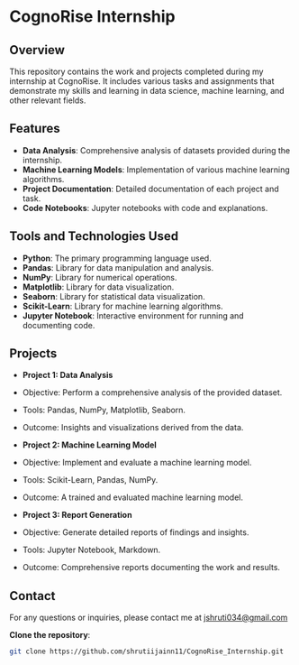 # CognoRise Internship

## Overview
This repository contains the work and projects completed during my internship at CognoRise. It includes various tasks and assignments that demonstrate my skills and learning in data science, machine learning, and other relevant fields.

## Features
- **Data Analysis**: Comprehensive analysis of datasets provided during the internship.
- **Machine Learning Models**: Implementation of various machine learning algorithms.
- **Project Documentation**: Detailed documentation of each project and task.
- **Code Notebooks**: Jupyter notebooks with code and explanations.

## Tools and Technologies Used
- **Python**: The primary programming language used.
- **Pandas**: Library for data manipulation and analysis.
- **NumPy**: Library for numerical operations.
- **Matplotlib**: Library for data visualization.
- **Seaborn**: Library for statistical data visualization.
- **Scikit-Learn**: Library for machine learning algorithms.
- **Jupyter Notebook**: Interactive environment for running and documenting code.

## Projects
- **Project 1: Data Analysis**
- Objective: Perform a comprehensive analysis of the provided dataset.
- Tools: Pandas, NumPy, Matplotlib, Seaborn.
- Outcome: Insights and visualizations derived from the data.
  
- **Project 2: Machine Learning Model**
- Objective: Implement and evaluate a machine learning model.
- Tools: Scikit-Learn, Pandas, NumPy.
- Outcome: A trained and evaluated machine learning model.
  
- **Project 3: Report Generation**
- Objective: Generate detailed reports of findings and insights.
- Tools: Jupyter Notebook, Markdown.
- Outcome: Comprehensive reports documenting the work and results.

## Contact
For any questions or inquiries, please contact me at jshruti034@gmail.com

**Clone the repository**:
```bash
git clone https://github.com/shrutiijainn11/CognoRise_Internship.git

